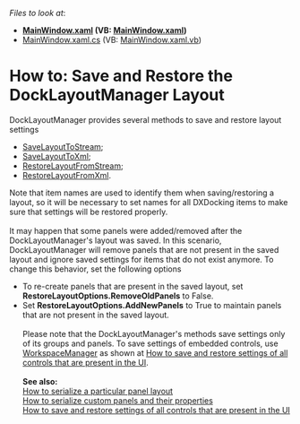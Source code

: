 <!-- default file list -->
*Files to look at*:

* **[MainWindow.xaml](./CS/MainWindow.xaml) (VB: [MainWindow.xaml](./VB/MainWindow.xaml))**
* [MainWindow.xaml.cs](./CS/MainWindow.xaml.cs) (VB: [MainWindow.xaml.vb](./VB/MainWindow.xaml.vb))
<!-- default file list end -->
# How to: Save and Restore the DockLayoutManager Layout


<p>DockLayoutManager provides several methods to save and restore layout settings

* <a href="https://documentation.devexpress.com/WPF/DevExpressXpfDockingDockLayoutManager_SaveLayoutToStreamtopic.aspx">SaveLayoutToStream</a>;
* <a href="https://documentation.devexpress.com/WPF/DevExpressXpfDockingDockLayoutManager_SaveLayoutToXmltopic.aspx">SaveLayoutToXml</a>;
* <a href="https://documentation.devexpress.com/WPF/DevExpressXpfDockingDockLayoutManager_RestoreLayoutFromStreamtopic.aspx">RestoreLayoutFromStream</a>;
* <a href="https://documentation.devexpress.com/WPF/DevExpressXpfDockingDockLayoutManager_RestoreLayoutFromXmltopic.aspx">RestoreLayoutFromXml</a>.</p>
<p>Note that item names are used to identify them when saving/restoring a layout, so it will be necessary to set names for all DXDocking items to make sure that settings will be restored properly.<br><br>It may happen that some panels were added/removed after the DockLayoutManager's layout was saved. In this scenario, DockLayoutManager will remove panels that are not present in the saved layout and ignore saved settings for items that do not exist anymore. To change this behavior, set the following options

* To re-create panels that are present in the saved layout, set <strong>RestoreLayoutOptions.RemoveOldPanels</strong> to False.
* Set <strong>RestoreLayoutOptions.AddNewPanels</strong> to True to maintain panels that are not present in the saved layout.<br><br>Please note that the DockLayoutManager's methods save settings only of its groups and panels. To save settings of embedded controls, use <a href="https://documentation.devexpress.com/#WPF/clsDevExpressXpfCoreWorkspaceManagertopic">WorkspaceManager</a> as shown at <a href="https://www.devexpress.com/Support/Center/p/E2272">How to save and restore settings of all controls that are present in the UI</a>.<br><br><strong>See also:<br></strong><a href="https://www.devexpress.com/Support/Center/p/E2320">How to serialize a particular panel layout</a><br><a href="https://www.devexpress.com/Support/Center/p/E2324">How to serialize custom panels and their properties</a><br><a href="https://www.devexpress.com/Support/Center/p/E2272">How to save and restore settings of all controls that are present in the UI</a></p>

<br/>


